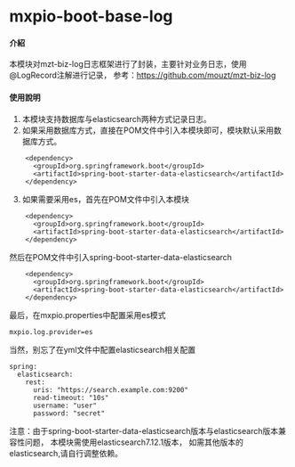 # mxpio-boot-base-log

#### 介紹
本模块对mzt-biz-log日志框架进行了封装，主要针对业务日志，使用@LogRecord注解进行记录，
参考：https://github.com/mouzt/mzt-biz-log
#### 使用說明

1. 本模块支持数据库与elasticsearch两种方式记录日志。
2. 如果采用数据库方式，直接在POM文件中引入本模块即可，模块默认采用数据库方式。
```   
    <dependency>
      <groupId>org.springframework.boot</groupId>
      <artifactId>spring-boot-starter-data-elasticsearch</artifactId>
    </dependency>
```
3. 如果需要采用es，首先在POM文件中引入本模块
```   
    <dependency>
      <groupId>org.springframework.boot</groupId>
      <artifactId>spring-boot-starter-data-elasticsearch</artifactId>
    </dependency>
```
然后在POM文件中引入spring-boot-starter-data-elasticsearch
```   
    <dependency>
      <groupId>org.springframework.boot</groupId>
      <artifactId>spring-boot-starter-data-elasticsearch</artifactId>
    </dependency>
```
最后，在mxpio.properties中配置采用es模式
```
mxpio.log.provider=es
```
当然，别忘了在yml文件中配置elasticsearch相关配置
```
spring:
  elasticsearch:
    rest:
      uris: "https://search.example.com:9200"
      read-timeout: "10s"
      username: "user"
      password: "secret"
```

注意：由于spring-boot-starter-data-elasticsearch版本与elasticsearch版本兼容性问题，
本模块需使用elasticsearch7.12.1版本， 如需其他版本的elasticsearch,请自行调整依赖。